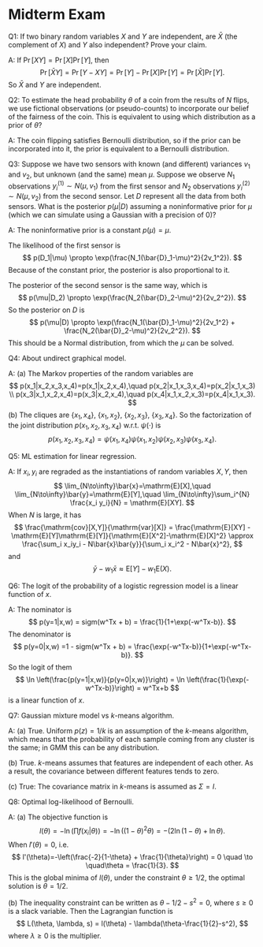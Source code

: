 # Midterm Exam

Q1: If two binary random variables $X$ and $Y$ are independent, are $\bar{X}$ (the complement of $X$) and $Y$ also independent? Prove your claim.

A: If $\Pr[XY] =\Pr[X]\Pr[Y]$, then
$$
\Pr[\bar{X}Y] = \Pr[Y-XY] =  \Pr[Y] -  \Pr[X] \Pr[Y] =  \Pr[\bar{X}] \Pr[Y].
$$
So $\bar{X}$ and $Y$ are independent.



Q2: To estimate the head probability $\theta$ of a coin from the results of $N$ flips, we use fictional observations (or pseudo-counts) to incorporate our belief of the fairness of the coin. This is equivalent to using which distribution as a prior of $\theta$?

A: The coin flipping satisfies Bernoulli distribution, so if the prior can be incorporated into it, the prior is equivalent to a Bernoulli distribution.



Q3: Suppose we have two sensors with known (and different) variances $v_1$ and $v_2$, but unknown (and the same) mean $\mu$. Suppose we observe $N_1$ observations $y_i^{(1)}\sim N(\mu,v_1)$ from the first sensor and $N_2$ observations $y_i^{(2)}\sim N(\mu,v_2)$ from the second sensor. Let $D$ represent all the data from both sensors. What is the posterior $p(\mu|D)$ assuming a noninformative prior for $\mu$ (which we can simulate using a Gaussian with a precision of 0)?

A: The noninformative prior is a constant $p(\mu) = \mu$.

The likelihood of the first sensor is 
$$
p(D_1|\mu) \propto \exp(\frac{N_1(\bar{D}_1-\mu)^2}{2v_1^2}).
$$
Because of the constant prior, the posterior is also proportional to it.

The posterior of the second sensor is the same way, which is 
$$
p(\mu|D_2) \propto \exp(\frac{N_2(\bar{D}_2-\mu)^2}{2v_2^2}).
$$
So the posterior on $D$ is 
$$
p(\mu|D) \propto \exp(\frac{N_1(\bar{D}_1-\mu)^2}{2v_1^2} + \frac{N_2(\bar{D}_2-\mu)^2}{2v_2^2}).
$$
This should be a Normal distribution, from which the $\mu$ can be solved.



Q4: About undirect graphical model.

A: (a) The Markov properties of the random variables are
$$
p(x_1|x_2,x_3,x_4)=p(x_1|x_2,x_4),\quad p(x_2|x_1,x_3,x_4)=p(x_2|x_1,x_3) \\
p(x_3|x_1,x_2,x_4)=p(x_3|x_2,x_4),\quad p(x_4|x_1,x_2,x_3)=p(x_4|x_1,x_3).
$$
(b) The cliques are $\{x_1,x_4\}$,  $\{x_1,x_2\}$, $\{x_2,x_3\}$, $\{x_3,x_4\}$. So the factorization of the joint distribution $p(x_1,x_2,x_3,x_4)$ w.r.t. $\psi(\cdot)$ is
$$
p(x_1,x_2,x_3,x_4) = \psi(x_1,x_4)\psi(x_1,x_2)\psi(x_2,x_3)\psi(x_3,x_4).
$$



Q5: ML estimation for linear regression.

A: If $x_i,y_i$ are regraded as the instantiations of random variables $X,Y$, then
$$
\lim_{N\to\infty}\bar{x}=\mathrm{E}[X],\quad \lim_{N\to\infty}\bar{y}=\mathrm{E}[Y],\quad \lim_{N\to\infty}\sum_i^{N} \frac{x_i y_i}{N} = \mathrm{E}[XY].
$$
When $N$ is large, it has
$$
\frac{\mathrm{cov}[X,Y]}{\mathrm{var}[X]} = \frac{\mathrm{E}[XY] - \mathrm{E}[Y]\mathrm{E}[Y]}{\mathrm{E}[X^2]-\mathrm{E}[X]^2} \approx \frac{\sum_i x_iy_i - N\bar{x}\bar{y}}{\sum_i x_i^2 - N\bar{x}^2},
$$
and
$$
\bar{y}-w_1\bar{x} \approx \mathrm{E}[Y]-w_1\mathrm{E}(X).
$$



Q6: The logit of the probability of a logistic regression model is a linear function of $x$.

A: The nominator is 
$$
p(y=1|x,w) = sigm(w^Tx + b) = \frac{1}{1+\exp(-w^Tx-b)}.
$$
The denominator is 
$$
p(y=0|x,w) =1 - sigm(w^Tx + b) = \frac{\exp(-w^Tx-b)}{1+\exp(-w^Tx-b)}.
$$
So the logit of them
$$
\ln \left(\frac{p(y=1|x,w)}{p(y=0|x,w)}\right) = \ln \left(\frac{1}{\exp(-w^Tx-b)}\right) = w^Tx+b
$$
is a linear function of $x$.



Q7: Gaussian mixture model vs $k$-means algorithm.

A: (a) True. Uniform $p(z) = 1/k$ is an assumption of the $k$-means algorithm, which means that the probability of each sample coming from any cluster is the same; in GMM this can be any distribution.

(b) True. $k$-means assumes that features are independent of each other. As a result, the covariance between different features tends to zero.

(c) True: The covariance matrix in $k$-means is assumed as $\Sigma = I$.



Q8: Optimal log-likelihood of Bernoulli.

A: (a) The objective function is
$$
l(\theta) = -\ln\left(\prod f(x_i|\theta)\right) = -\ln\left((1-\theta)^2\theta\right) = -(2\ln(1-\theta)+\ln\theta).
$$
When $l'(\theta) = 0$, i.e.
$$
l'(\theta)=-\left(\frac{-2}{1-\theta} + \frac{1}{\theta}\right) = 0 \quad \to \quad\theta = \frac{1}{3}.
$$
This is the global minima of $l(\theta)$, under the constraint $\theta \geq 1/2$, the optimal solution is $\theta = 1/2$.

(b) The inequality constraint can be written as $\theta - 1/2 - s^2 = 0$, where $s \geq 0$ is a slack variable. Then the Lagrangian function is
$$
L(\theta, \lambda, s) = l(\theta) - \lambda(\theta-\frac{1}{2}-s^2),
$$
 where $\lambda \geq 0$ is the multiplier.



